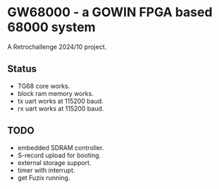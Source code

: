 # GW68000 - a GOWIN FPGA based 68000 system

A Retrochallenge 2024/10 project.

## Status
* TG68 core works.
* block ram memory works.
* tx uart works at 115200 baud.
* rx uart works at 115200 baud.

## TODO
* embedded SDRAM controller.
* S-record upload for booting.
* external storage support.
* timer with interrupt.
* get Fuzix running.
